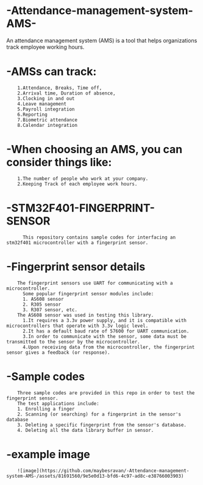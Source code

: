 # -Attendance-management-system-AMS-
An attendance management system (AMS) is a  tool that helps organizations track employee working hours. 
# -AMSs can track:
        1.Attendance, Breaks, Time off, 
        2.Arrival time, Duration of absence, 
        3.Clocking in and out
        4.Leave management
        5.Payroll integration
        6.Reporting
        7.Biometric attendance
        8.Calendar integration
# -When choosing an AMS, you can consider things like: 
        1.The number of people who work at your company.
        2.Keeping Track of each employee work hours.
# -STM32F401-FINGERPRINT-SENSOR  
          This repository contains sample codes for interfacing an stm32f401 microcontroller with a fingerprint sensor.  
# -Fingerprint sensor details  
        The fingerprint sensors use UART for communicating with a microcontroller.   
          Some popular fingerprint sensor modules include:      
          1. AS608 sensor  
          2. R305 sensor
          3. R307 sensor, etc.  
        The AS608 sensor was used in testing this library.      
          1.It requires a 3.3v power supply, and it is compatible with microcontrollers that operate with 3.3v logic level.  
          2.It has a default baud rate of 57600 for UART communication.  
          3.In order to communicate with the sensor, some data must be transmitted to the sensor by the microcontroller.
          4.Upon receiving data from the microcontroller, the fingerprint sensor gives a feedback (or response).
# -Sample codes  
        Three sample codes are provided in this repo in order to test the fingerprint sensor.  
        The test applications include:  
        1. Enrolling a finger  
        2. Scanning (or searching) for a fingerprint in the sensor's database  
        3. Deleting a specific fingerprint from the sensor's database.  
        4. Deleting all the data library buffer in sensor.
# -example image
        ![image](https://github.com/maybesravan/-Attendance-management-system-AMS-/assets/81691560/9e5e0d13-bfd6-4c97-ad8c-e38766003903)

